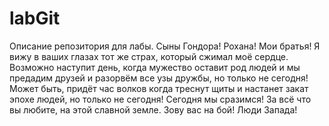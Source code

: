 # labGit
Описание репозитория для лабы. Сыны Гондора! Рохана! Мои братья! Я вижу в ваших глазах тот же страх, который сжимал моё сердце. Возможно наступит день, когда мужество оставит род людей и мы предадим друзей и разорвём все узы дружбы, но только не сегодня! Может быть, придёт час волков когда треснут щиты и настанет закат эпохе людей, но только не сегодня! Сегодня мы сразимся! За всё что вы любите, на этой славной земле. Зову вас на бой! Люди Запада!
